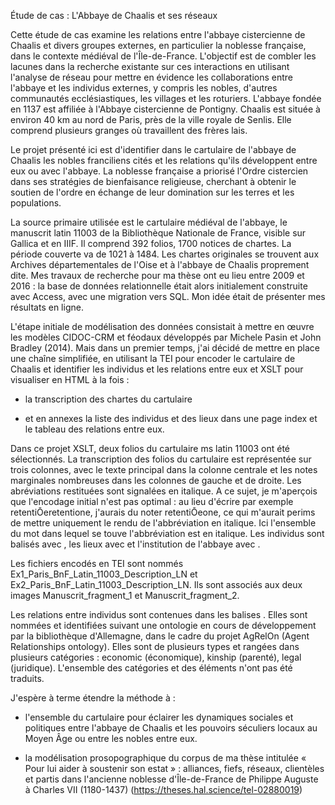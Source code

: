 Étude de cas : 
L'Abbaye de Chaalis et ses réseaux

Cette étude de cas examine les relations entre l'abbaye cistercienne de Chaalis et divers groupes externes, en particulier la noblesse française, dans le contexte médiéval de l'Île-de-France. L'objectif est de combler les lacunes dans la recherche existante sur ces interactions en utilisant l'analyse de réseau pour mettre en évidence les collaborations entre l'abbaye et les individus externes, y compris les nobles, d'autres communautés ecclésiastiques, les villages et les roturiers. L'abbaye fondée en 1137 est affiliée à l'Abbaye cistercienne de Pontigny. Chaalis est située à environ 40 km au nord de Paris, près de la ville royale de Senlis. Elle comprend plusieurs granges où travaillent des frères lais.

Le projet présenté ici est d'identifier dans le cartulaire de l'abbaye de Chaalis les nobles franciliens cités et les relations qu'ils développent entre eux ou avec l'abbaye. La noblesse française a priorisé l'Ordre cistercien dans ses stratégies de bienfaisance religieuse, cherchant à obtenir le soutien de l'ordre en échange de leur domination sur les terres et les populations.

La source primaire utilisée est le cartulaire médiéval de l'abbaye, le manuscrit latin 11003 de la Bibliothèque Nationale de France, visible sur Gallica et en IIIF. Il comprend 392 folios, 1700 notices de chartes. La période couverte va de 1021 à 1484. Les chartes originales se trouvent aux Archives départementales de l'Oise et à l'abbaye de Chaalis proprement dite. Mes travaux de recherche pour ma thèse ont eu lieu entre 2009 et 2016 : la base de données relationnelle était alors initialement construite avec Access, avec une migration vers SQL. Mon idée était de présenter mes résultats en ligne.

L'étape initiale de modélisation des données consistait à mettre en œuvre les modèles CIDOC-CRM et féodaux développés par Michele Pasin et John Bradley (2014). Mais dans un premier temps, j'ai décidé de mettre en place une chaîne simplifiée, en utilisant la TEI pour encoder le cartulaire de Chaalis et identifier les individus et les relations entre eux et XSLT pour visualiser en HTML à la fois :

- la transcription des chartes du cartulaire

- et en annexes la liste des individus et des lieux dans une page index et le tableau des relations entre eux.

Dans ce projet XSLT, deux folios du cartulaire ms latin 11003 ont été sélectionnés. La transcription des folios du cartulaire est représentée sur trois colonnes, avec le texte principal dans la colonne centrale et les notes marginales nombreuses dans les colonnes de gauche et de droite. 
Les abréviations restituées sont signalées en italique. A ce sujet, je m'aperçois que l'encodage initial n'est pas optimal : au lieu d'écrire par exemple <choice><am>retenti&Omacr;e</am><ex>retentione</ex></choice>, j'aurais du noter <choice>retenti<am>&Omacr;e</am><ex>one</ex></choice>, ce qui m'aurait perims de mettre uniquement le rendu de l'abbréviation en italique. Ici l'ensemble du mot dans lequel se touve l'abbréviation est en italique.
Les individus sont balisés avec <persName>, les lieux avec <place> et l'institution de l'abbaye avec <org>.

Les fichiers encodés en TEI sont nommés Ex1_Paris_BnF_Latin_11003_Description_LN et Ex2_Paris_BnF_Latin_11003_Description_LN. Ils sont associés aux deux images Manuscrit_fragment_1 et Manuscrit_fragment_2.

Les relations entre individus sont contenues dans les balises <relation>. Elles sont nommées et identifiées suivant une ontologie en cours de développement par la bibliothèque d'Allemagne, dans le cadre du projet AgRelOn (Agent Relationships ontology). Elles sont de plusieurs types et rangées dans plusieurs catégories : economic (économique), kinship (parenté), legal (juridique). L'ensemble des catégories et des éléments n'ont pas été traduits.

J'espère à terme étendre la méthode à :

- l'ensemble du cartulaire pour éclairer les dynamiques sociales et politiques entre l'abbaye de Chaalis et les pouvoirs séculiers locaux au Moyen Âge ou entre les nobles entre eux.

- la modélisation prosopographique du corpus de ma thèse intitulée « Pour lui aider à soustenir son estat » : alliances, fiefs, réseaux, clientèles et partis dans l'ancienne noblesse d'Île-de-France de Philippe Auguste à Charles VII (1180-1437) (https://theses.hal.science/tel-02880019)


